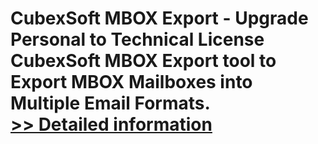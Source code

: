 # CubexSoft MBOX Export - Upgrade Personal to Technical License<br />CubexSoft MBOX Export tool to Export MBOX Mailboxes into Multiple Email Formats.<br />[>> Detailed information](https://secure.shareit.com/shareit/product.html?productid=300855391&affiliateid=200057808)